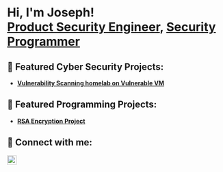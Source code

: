 <h1>Hi, I'm Joseph! <br/><a href="https://www.linkedin.com/in/joseph-v-ramos/">Product Security Engineer</a>, <a href="https://github.com/JoeyKenobi">Security Programmer</a> 

<h2>🔭 Featured Cyber Security Projects:</h2>

- <b>[Vulnerability Scanning homelab on Vulnerable VM](https://github.com/JoeyKenobi/Vulnerability-Scanning-Homelab-with-Nessus/blob/main/README.md)</b>

<h2>🌱 Featured Programming Projects:</h2>
  
- <b>[RSA Encryption Project](https://github.com/JoeyKenobi/RSA-Encryption-Project/tree/master)</b> 
  
<h2> 🤳 Connect with me:</h2>

[<img align="left" alt="JosephRamos | LinkedIn" width="22px" src="https://cdn.jsdelivr.net/npm/simple-icons@v3/icons/linkedin.svg" />][linkedin]

[linkedin]: https://www.linkedin.com/in/joseph-v-ramos/
